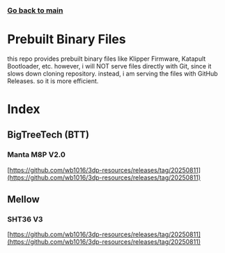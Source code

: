 ### [Go back to main](https://github.com/wb1016/3dp-resources/blob/main/readme.md)
# Prebuilt Binary Files
this repo provides prebuilt binary files like Klipper Firmware, Katapult Bootloader, etc.
however, i will NOT serve files directly with Git, since it slows down cloning repository.
instead, i am serving the files with GitHub Releases. so it is more efficient.
# Index
## BigTreeTech (BTT)
### Manta M8P V2.0
[https://github.com/wb1016/3dp-resources/releases/tag/20250811](https://github.com/wb1016/3dp-resources/releases/tag/20250811)
## Mellow
### SHT36 V3
[https://github.com/wb1016/3dp-resources/releases/tag/20250811](https://github.com/wb1016/3dp-resources/releases/tag/20250811)
